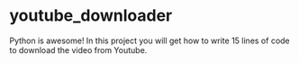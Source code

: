 # youtube_downloader
Python is awesome! In this project you will get how to write 15 lines of code to download the video from Youtube. 
